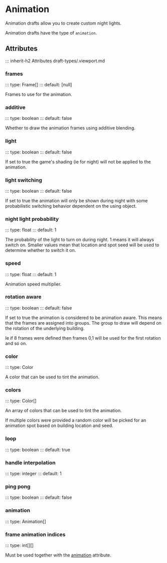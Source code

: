 # Animation

Animation drafts allow you to create custom night lights.

Animation drafts have the type of `animation`.

## Attributes
::: inherit-h2 Attributes draft-types/.viewport.md

### frames
::: type: Frame[]
::: default: [null]

Frames to use for the animation.

### additive
::: type: boolean
::: default: false

Whether to draw the animation frames using additive blending.

### light
::: type: boolean
::: default: false

If set to true the game's shading (ie for night) will not be applied to the animation.

### light switching
::: type: boolean
::: default: false

If set to true the animation will only be shown during night with some probabilistic
switching behavior dependent on the using object.

### night light probability
::: type: float
::: default: 1

The probability of the light to turn on during night.
1 means it will always switch on.
Smaller values mean that location and spot seed will be used to determine whether to switch it on.

### speed
::: type: float
::: default: 1

Animation speed multiplier.

### rotation aware
::: type: boolean
::: default: false

If set to true the animation is considered to be animation aware.
This means that the frames are assigned into groups.
The group to draw will depend on the rotation of the underlying building.

Ie if 8 frames were defined then frames 0,1 will be used for the first rotation and so on.

### color
::: type: Color

A color that can be used to tint the animation.

### colors
::: type: Color[]

An array of colors that can be used to tint the animation.

If multiple colors were provided a random color will be picked for an animation spot
based on building location and seed.

### loop
::: type: boolean
::: default: true

### handle interpolation
::: type: integer
::: default: 1

### ping pong
::: type: boolean
::: default: false

### animation
::: type: Animation[]

### frame animation indices
::: type: int[][]

Must be used together with the [animation](#animation) attribute.
